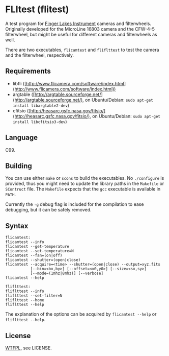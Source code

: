 FLItest (flitest)
=================

A test program for [Finger Lakes Instrument](http://www.flicamera.com/) cameras and filterwheels.
Originally developed for the MicroLine 16803 camera and the CFW-4-5 filterwheel, but might be useful for
different cameras and filterwheels as well.

There are two executables, `flicamtest` and `fliflttest` to test the camera and the
filterwheel, respectively.

Requirements
------------

* libfli ([http://www.flicamera.com/software/index.html](http://www.flicamera.com/software/index.html))
* argtable ([http://argtable.sourceforge.net/](http://argtable.sourceforge.net/),
  on Ubuntu/Debian: `sudo apt-get install libargtable2-dev`)
* cfitsio ([http://heasarc.gsfc.nasa.gov/fitsio/](http://heasarc.gsfc.nasa.gov/fitsio/),
  on Ubuntu/Debian: `sudo apt-get install libcfitsio3-dev`)

Language
--------

C99.

Building
--------

You can use either `make` or `scons` to build the executables. No `./configure` is provided,
thus you might need to update the library paths in the `Makefile` or `SContruct` file.
The `Makefile` expects that the `gcc` executable is available in `PATH`.

Currently the `-g` debug flag is included for the compilation to ease debugging,
but it can be safely removed.

Syntax
------
    flicamtest:
    flicamtest --info
    flicamtest --get-temperature
    flicamtest --set-temperature=N
    flicamtest --fan=(on|off)
    flicamtest --shutter=(open|close)
    flicamtest --acquire=<time> --shutter=(open|close) --output=xyz.fits
               [--bin=<bx,by>] [--offset=<x0,y0>] [--size=<sx,sy>]
               [--mode=(1mhz|8mhz)] [--verbose]
    flicamtest --help

    fliflttest:
    fliflttest --info
    fliflttest --set-filter=N
    fliflttest --home
    fliflttest --help

The explanation of the options can be acquired by `flicamtest --help` or `fliflttest --help`.

License
-------

[WTFPL](http://en.wikipedia.org/wiki/WTFPL), see LICENSE.